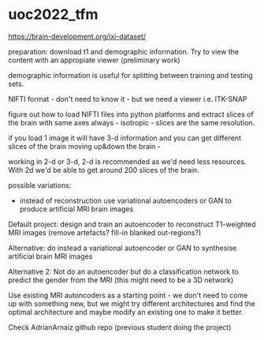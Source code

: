 # uoc2022_tfm

https://brain-development.org/ixi-dataset/

preparation: download t1 and demographic information. Try to view the content with an appropiate viewer (preliminary work)

demographic information is useful for splitting between training and testing sets.

NIFTI format - don't need to know it - but we need a viewer i.e. ITK-SNAP

figure out how to load NIFTI files into python platforms and extract slices of the brain with same axes always - isotropic - slices are the same resolution. 

if you load 1 image it will have 3-d information and you can get different slices of the brain moving up&down the brain - 

working in 2-d or 3-d, 2-d is recommended as we'd need less resources. With 2d we'd be able to get around 200 slices of the brain.

possible variations:
- instead of reconstruction use variational autoencoders or GAN to produce artificial MRI brain images


Default project: design and train an autoencoder to reconstruct T1-weighted MRI images (remove artefacts? fill-in blanked out-regions?)

Alternative: do instead a variational autoencoder or GAN to synthesise artificial brain MRI images

Alternative 2: Not do an autoencoder but do a classification network to predict the gender from the MRI (this might need to be a 3D network)

Use existing MRI autoncoders as a starting point - we don't need to come up with something new, but we might try different architectures and find the optimal architecture and maybe modify an existing one to make it better.

Check AdrianArnaiz github repo (previous student doing the project)
